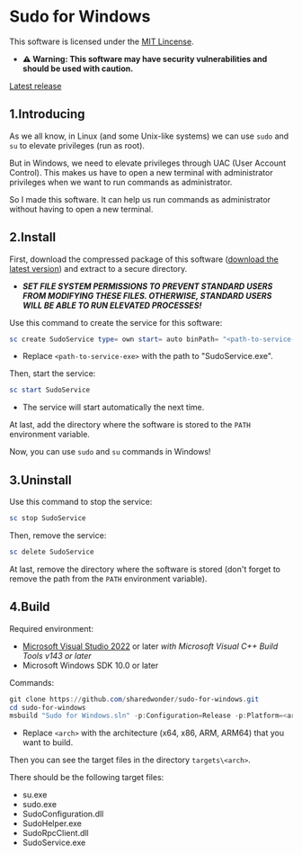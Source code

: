 # Sudo for Windows

This software is licensed under the [MIT Lincense](LICENSE).

- **⚠ Warning: This software may have security vulnerabilities and should be used with caution.**

[Latest release](https://github.com/sharedwonder/sudo-for-windows/releases/latest)

## 1.Introducing

As we all know, in Linux (and some Unix-like systems) we can use `sudo` and `su` to elevate privileges (run as root).

But in Windows, we need to elevate privileges through UAC (User Account Control). This makes us have to open a new terminal with administrator privileges when we want to run commands as administrator.

So I made this software. It can help us run commands as administrator without having to open a new terminal.

## 2.Install

First, download the compressed package of this software ([download the latest version](https://github.com/sharedwonder/sudo-for-windows/releases/latest)) and extract to a secure directory.

- ***SET FILE SYSTEM PERMISSIONS TO PREVENT STANDARD USERS FROM MODIFYING THESE FILES. OTHERWISE, STANDARD USERS WILL BE ABLE TO RUN ELEVATED PROCESSES!***

Use this command to create the service for this software:

```powershell
sc create SudoService type= own start= auto binPath= "<path-to-service-exe>" DisplayName= "Sudo for Windows Service"
```

- Replace `<path-to-service-exe>` with the path to "SudoService.exe".

Then, start the service:

```powershell
sc start SudoService
```

- The service will start automatically the next time.

At last, add the directory where the software is stored to the `PATH` environment variable.

Now, you can use `sudo` and `su` commands in Windows!

## 3.Uninstall

Use this command to stop the service:

```powershell
sc stop SudoService
```

Then, remove the service:

```powershell
sc delete SudoService
```

At last, remove the directory where the software is stored (don't forget to remove the path from the `PATH` environment variable).

## 4.Build

Required environment:

- [Microsoft Visual Studio 2022](https://aka.ms/vs) or later *with Microsoft Visual C++ Build Tools v143 or later*
- Microsoft Windows SDK 10.0 or later

Commands:

```powershell
git clone https://github.com/sharedwonder/sudo-for-windows.git
cd sudo-for-windows
msbuild "Sudo for Windows.sln" -p:Configuration=Release -p:Platform=<arch>
```

- Replace `<arch>` with the architecture (x64, x86, ARM, ARM64) that you want to build.

Then you can see the target files in the directory `targets\<arch>`.

There should be the following target files:

- su.exe
- sudo.exe
- SudoConfiguration.dll
- SudoHelper.exe
- SudoRpcClient.dll
- SudoService.exe
